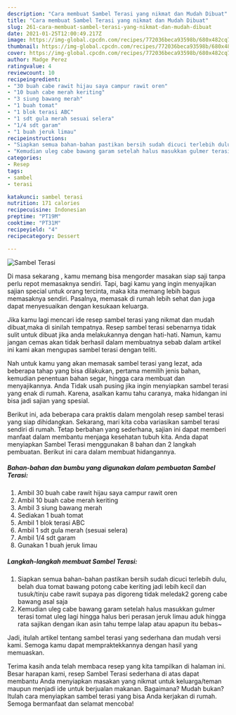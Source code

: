 ```yaml
---
description: "Cara membuat Sambel Terasi yang nikmat dan Mudah Dibuat"
title: "Cara membuat Sambel Terasi yang nikmat dan Mudah Dibuat"
slug: 261-cara-membuat-sambel-terasi-yang-nikmat-dan-mudah-dibuat
date: 2021-01-25T12:00:49.217Z
image: https://img-global.cpcdn.com/recipes/772036beca93598b/680x482cq70/sambel-terasi-foto-resep-utama.jpg
thumbnail: https://img-global.cpcdn.com/recipes/772036beca93598b/680x482cq70/sambel-terasi-foto-resep-utama.jpg
cover: https://img-global.cpcdn.com/recipes/772036beca93598b/680x482cq70/sambel-terasi-foto-resep-utama.jpg
author: Madge Perez
ratingvalue: 4
reviewcount: 10
recipeingredient:
- "30 buah cabe rawit hijau saya campur rawit oren"
- "10 buah cabe merah keriting"
- "3 siung bawang merah"
- "1 buah tomat"
- "1 blok terasi ABC"
- "1 sdt gula merah sesuai selera"
- "1/4 sdt garam"
- "1 buah jeruk limau"
recipeinstructions:
- "Siapkan semua bahan-bahan pastikan bersih sudah dicuci terlebih dulu, belah dua tomat bawang potong cabe keriting jadi lebih kecil dan tusuk/tinju cabe rawit supaya pas digoreng tidak meledak2 goreng cabe bawang asal saja"
- "Kemudian uleg cabe bawang garam setelah halus masukkan gulmer terasi tomat uleg lagi hingga halus beri perasan jeruk limau aduk hingga rata sajikan dengan ikan asin tahu tempe lalap atau apapun itu bebas~"
categories:
- Resep
tags:
- sambel
- terasi

katakunci: sambel terasi 
nutrition: 171 calories
recipecuisine: Indonesian
preptime: "PT19M"
cooktime: "PT31M"
recipeyield: "4"
recipecategory: Dessert

---
```



![Sambel Terasi](https://img-global.cpcdn.com/recipes/772036beca93598b/680x482cq70/sambel-terasi-foto-resep-utama.jpg)

Di masa  sekarang , kamu memang bisa mengorder masakan siap saji tanpa perlu repot memasaknya sendiri. Tapi, bagi kamu yang ingin menyajikan sajian special untuk orang tercinta, maka kita memang lebih bagus memasaknya sendiri. Pasalnya, memasak di rumah lebih sehat dan juga dapat menyesuaikan dengan kesukaan keluarga.

Jika kamu lagi mencari ide resep sambel terasi yang nikmat dan mudah dibuat,maka di sinilah tempatnya. Resep sambel terasi  sebenarnya tidak sulit untuk dibuat jika anda melakukannya dengan hati-hati. Namun, kamu jangan cemas akan tidak berhasil dalam membuatnya 
sebab dalam artikel ini kami akan mengupas sambel terasi dengan teliti.  



Nah untuk kamu yang akan memasak sambel terasi yang lezat, ada beberapa tahap yang bisa dilakukan, pertama memilih jenis bahan, kemudian penentuan bahan segar, hingga cara membuat dan menyajikannya. Anda Tidak usah pusing jika ingin menyiapkan sambel terasi yang enak di rumah. Karena, asalkan kamu  tahu caranya, maka hidangan ini bisa jadi sajian yang spesial.

Berikut ini, ada beberapa cara praktis  dalam mengolah resep sambel terasi yang siap dihidangkan. Sekarang, mari kita coba variasikan sambel terasi sendiri di rumah. Tetap berbahan yang sederhana, sajian ini dapat memberi manfaat dalam membantu menjaga kesehatan tubuh kita. Anda dapat menyiapkan Sambel Terasi menggunakan 8 bahan dan 2 langkah pembuatan. Berikut ini cara dalam membuat hidangannya.

<!--inarticleads1-->

##### Bahan-bahan dan bumbu yang digunakan dalam pembuatan Sambel Terasi:

1. Ambil 30 buah cabe rawit hijau saya campur rawit oren
1. Ambil 10 buah cabe merah keriting
1. Ambil 3 siung bawang merah
1. Sediakan 1 buah tomat
1. Ambil 1 blok terasi ABC
1. Ambil 1 sdt gula merah (sesuai selera)
1. Ambil 1/4 sdt garam
1. Gunakan 1 buah jeruk limau




<!--inarticleads2-->

##### Langkah-langkah membuat Sambel Terasi:

1. Siapkan semua bahan-bahan pastikan bersih sudah dicuci terlebih dulu, belah dua tomat bawang potong cabe keriting jadi lebih kecil dan tusuk/tinju cabe rawit supaya pas digoreng tidak meledak2 goreng cabe bawang asal saja
1. Kemudian uleg cabe bawang garam setelah halus masukkan gulmer terasi tomat uleg lagi hingga halus beri perasan jeruk limau aduk hingga rata sajikan dengan ikan asin tahu tempe lalap atau apapun itu bebas~




Jadi, itulah artikel tentang  sambel terasi  yang sederhana dan mudah versi kami. Semoga kamu dapat mempraktekkannya dengan hasil yang memuaskan. 

Terima kasih anda telah membaca resep yang kita tampilkan di halaman ini. Besar harapan kami, resep  Sambel Terasi sederhana di atas dapat membantu Anda menyiapkan masakan yang nikmat untuk keluarga/teman maupun menjadi ide untuk berjualan makanan. Bagaimana? Mudah bukan? Itulah cara menyiapkan sambel terasi yang bisa Anda kerjakan di rumah. Semoga bermanfaat dan selamat mencoba!

